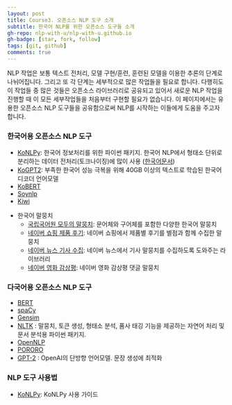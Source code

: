 ```yaml
---
layout: post
title: Course3. 오픈소스 NLP 도구 소개
subtitle: 한국어 NLP를 위한 오픈소스 도구들 소개
gh-repo: nlp-with-u/nlp-with-u.github.io
gh-badge: [star, fork, follow]
tags: [git, github]
comments: true
---
```


NLP 작업은 보통 텍스트 전처리, 모델 구현/훈련, 훈련된 모델을 이용한 추론의 단계로 나뉘어집니다. 그리고 또 각 단계는 세부적으로 많은 작업들을 필요로 합니다. 다행히도 이 작업들 중 많은 것들은 오픈소스 라이브러리로 공유되고 있어서 새로운 NLP 작업을 진행할 때 이 모든 세부작업들을 처음부터 구현할 필요가 없습니다. 이 페이지에서는 유용한 오픈소스 NLP 도구들을 공유함으로써 NLP를 시작하는 이들에게 도움을 주고자 합니다.

### 한국어용 오픈소스 NLP 도구
* [KoNLPy](https://github.com/konlpy/konlpy): 한국어 정보처리를 위한 파이썬 패키지. 
  한국어 NLP에서 형태소 단위로 분리하는 데이터 전처리(토크나이징)에 많이 사용 ([한국어문서](https://konlpy.org/ko/latest/))
* [KoGPT2](https://github.com/konlpy/konlpy): 부족한 한국어 성능 극복을 위해 40GB 이상의 텍스트로 학습된 한국어 디코더 언어모델
* [KoBERT](https://github.com/SKTBrain/KoBERT)
* [Soynlp](https://github.com/lovit/soynlp)
* [Kiwi](https://github.com/bab2min/Kiwi)

- 한국어 말뭉치
  - [국립국어원 모두의 말뭉치](https://corpus.korean.go.kr/#none): 문어체와 구어체를 포함한 다양한 한국어 말뭉치
  - [네이버 쇼핑 제품 후기](https://github.com/bab2min/corpus/tree/master/sentiment): 네이버 쇼핑에서 제품별 후기를 별점과 함께 수집한 말뭉치
  - [네이버 뉴스 기사 수집](https://github.com/affjljoo3581/canrevan): 네이버 뉴스에서 기사 말뭉치를 수집하도록 도와주는 라이브러리
  - [네이버 영화 감상평](https://github.com/e9t/nsmc/): 네이버 영화 감상평 댓글 말뭉치

### 다국어용 오픈소스 NLP 도구
* [BERT](https://github.com/google-research/bert)
* [spaCy](https://github.com/explosion/spaCy)
* [Gensim](https://github.com/RaRe-Technologies/gensim)
* [NLTK](https://github.com/nltk/nltk) : 말뭉치, 토큰 생성, 형태소 분석, 품사 태깅 기능을 제공하는 자연어 처리 및 문서 분석용 파이썬 패키지.
* [OpenNLP](https://github.com/apache/opennlp)
* [PORORO](https://github.com/kakaobrain/pororo)
* [GPT-2](https://openai.com/blog/gpt-2-1-5b-release/) : OpenAI의 단방향 언어모델. 문장 생성에 최적화

### NLP 도구 사용법
* [KoNLPy](https://konlpy.org/ko/latest/#user-guide): KoNLPy 사용 가이드

